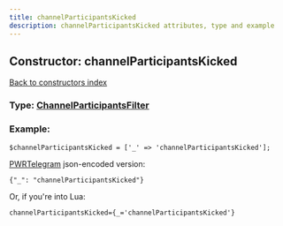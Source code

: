 ```yaml
---
title: channelParticipantsKicked
description: channelParticipantsKicked attributes, type and example
---
```

## Constructor: channelParticipantsKicked  
[Back to constructors index](index.md)






### Type: [ChannelParticipantsFilter](../types/ChannelParticipantsFilter.md)


### Example:

```
$channelParticipantsKicked = ['_' => 'channelParticipantsKicked'];
```  

[PWRTelegram](https://pwrtelegram.xyz) json-encoded version:

```
{"_": "channelParticipantsKicked"}
```


Or, if you're into Lua:  


```
channelParticipantsKicked={_='channelParticipantsKicked'}

```


